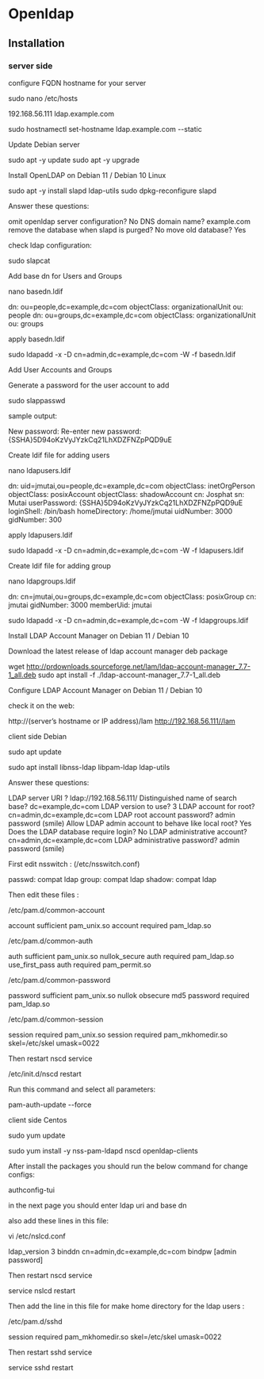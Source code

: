 # Openldap

## Installation
### server side
configure FQDN hostname for your server

sudo nano /etc/hosts

192.168.56.111   ldap.example.com


sudo hostnamectl set-hostname ldap.example.com --static





Update Debian server

sudo apt -y update
sudo apt -y upgrade



Install OpenLDAP on Debian 11 / Debian 10 Linux



sudo apt -y install slapd ldap-utils
sudo dpkg-reconfigure slapd



Answer these questions:

omit openldap server configuration? No
DNS domain name? example.com
remove the database when slapd is purged? No
move old database? Yes


check ldap configuration:

sudo slapcat



Add base dn for Users and Groups



nano basedn.ldif

dn: ou=people,dc=example,dc=com
objectClass: organizationalUnit
ou: people
dn: ou=groups,dc=example,dc=com
objectClass: organizationalUnit
ou: groups


apply basedn.ldif

sudo ldapadd -x -D cn=admin,dc=example,dc=com -W -f basedn.ldif


Add User Accounts and Groups

Generate a password for the user account to add

sudo slappasswd

sample output:

New password:
Re-enter new password:
{SSHA}5D94oKzVyJYzkCq21LhXDZFNZpPQD9uE


Create ldif file for adding users



nano ldapusers.ldif



dn: uid=jmutai,ou=people,dc=example,dc=com
objectClass: inetOrgPerson
objectClass: posixAccount
objectClass: shadowAccount
cn: Josphat
sn: Mutai
userPassword: {SSHA}5D94oKzVyJYzkCq21LhXDZFNZpPQD9uE
loginShell: /bin/bash
homeDirectory: /home/jmutai
uidNumber: 3000
gidNumber: 300


apply ldapusers.ldif

sudo ldapadd -x -D cn=admin,dc=example,dc=com -W -f ldapusers.ldif



Create ldif file for adding group



nano ldapgroups.ldif



dn: cn=jmutai,ou=groups,dc=example,dc=com
objectClass: posixGroup
cn: jmutai
gidNumber: 3000
memberUid: jmutai


sudo ldapadd -x -D cn=admin,dc=example,dc=com -W -f ldapgroups.ldif



Install LDAP Account Manager on Debian 11 / Debian 10



Download the latest release of ldap account manager deb package

wget http://prdownloads.sourceforge.net/lam/ldap-account-manager_7.7-1_all.deb
sudo apt install -f ./ldap-account-manager_7.7-1_all.deb



Configure LDAP Account Manager on Debian 11 / Debian 10



check it on the web:



http://(server’s hostname or IP address)/lam
http://192.168.56.111//lam



client side Debian 


sudo apt update

sudo apt install libnss-ldap libpam-ldap ldap-utils



Answer these questions:

LDAP server URI ? ldap://192.168.56.111/
Distinguished name of search base? dc=example,dc=com
LDAP version to use? 3
LDAP account for root? cn=admin,dc=example,dc=com
LDAP root account password? admin password (smile)
Allow LDAP admin account to behave like local root? Yes
Does the LDAP database require login? No
LDAP administrative account? cn=admin,dc=example,dc=com
LDAP administrative password? admin password (smile)

First edit nsswitch : (/etc/nsswitch.conf)


passwd:            compat ldap
group:               compat ldap
shadow:           compat ldap



Then edit these files :

/etc/pam.d/common-account


account sufficient pam_unix.so
account required pam_ldap.so

/etc/pam.d/common-auth


auth sufficient pam_unix.so nullok_secure
auth required pam_ldap.so use_first_pass
auth required pam_permit.so


 /etc/pam.d/common-password


password sufficient pam_unix.so nullok obsecure md5
password required pam_ldap.so

/etc/pam.d/common-session


session required pam_unix.so
session required pam_mkhomedir.so skel=/etc/skel umask=0022


Then restart nscd service

/etc/init.d/nscd restart

Run this command and select all parameters:

pam-auth-update --force



client side Centos


sudo yum update

sudo yum install -y nss-pam-ldapd nscd openldap-clients



After install the packages you should run the below command for change configs:

authconfig-tui





in the next page you should enter ldap uri and base dn

also add these lines in this file:



vi /etc/nslcd.conf



ldap_version 3
binddn cn=admin,dc=example,dc=com
bindpw [admin password]

Then restart nscd service

service nslcd restart



Then add the line in this file for make home directory for the ldap users :

/etc/pam.d/sshd

session required pam_mkhomedir.so skel=/etc/skel umask=0022


Then restart sshd service

service sshd restart
